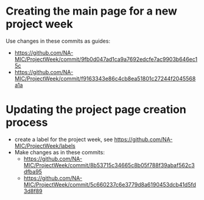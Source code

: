 # Creating the main page for a new project week

Use changes in these commits as guides:
- https://github.com/NA-MIC/ProjectWeek/commit/9fb0d047ad1ca9a7692edcfe7ac9903b646ec15c
- https://github.com/NA-MIC/ProjectWeek/commit/f9163343e86c4cb8ea51801c27244f2045568a1a

# Updating the project page creation process

- create a label for the project week, see https://github.com/NA-MIC/ProjectWeek/labels
- Make changes as in these commits:
    - https://github.com/NA-MIC/ProjectWeek/commit/8b53715c34665c8b05f788f39abaf562c3dfba95
    - https://github.com/NA-MIC/ProjectWeek/commit/5c660237c6e3779d8a6190453dcb41d5fd3d8f89
